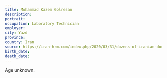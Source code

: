 ```yaml
---
title: Mohammad Kazem Golresan
description: 
portrait: 
occupation: Laboratory Technician
employer: 
city: Yazd
province: 
country: Iran
source: https://iran-hrm.com/index.php/2020/03/31/dozens-of-iranian-doctors-died-during-irans-coronavirus-crisis/
birth_date: 
death_date: 
---
```


Age unknown.